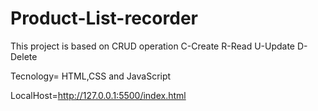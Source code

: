 # Product-List-recorder

This project is based on CRUD operation
C-Create 
R-Read
U-Update
D-Delete

Tecnology= HTML,CSS and JavaScript

LocalHost=http://127.0.0.1:5500/index.html
